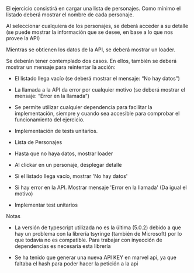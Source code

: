 El ejercicio consistirá en cargar una lista de personajes. Como mínimo el listado deberá mostrar el nombre de cada personaje.

Al seleccionar cualquiera de los personajes, se deberá acceder a su detalle (se puede mostrar la información que se desee, en base a lo que
nos provee la API)

Mientras se obtienen los datos de la API, se deberá mostrar un loader.

Se deberán tener contemplado dos casos. En ellos, también se deberá mostrar un mensaje para reintentar la acción:

- El listado llega vacío (se deberá mostrar el mensaje: “No hay datos”)
- La llamada a la API da error por cualquier motivo (se deberá mostrar el mensaje: “Error en la llamada”)
- Se permite utilizar cualquier dependencia para facilitar la implementación, siempre y cuando sea accesible para comprobar el funcionamiento del ejercicio.
- Implementación de tests unitarios.


- Lista de Personajes 
- Hasta que no haya datos, mostrar loader
- Al clickar en un personaje, desplegar detalle
- Si el listado llega vacío, mostrar 'No hay datos'
- Si hay error en la API. Mostrar mensaje 'Error en la llamada' (Da igual el motivo)
- Implementar test unitarios

Notas
- La versión de typescript utilizada no es la última (5.0.2) debido a que hay un problema con la librería tsyringe (también de Microsoft) por lo que todavía no es compatible. Para trabajar con inyección de dependencias es necesaria esta librería

- Se ha tenido que generar una nueva API KEY en marvel api, ya que faltaba el hash para poder hacer la petición a la api